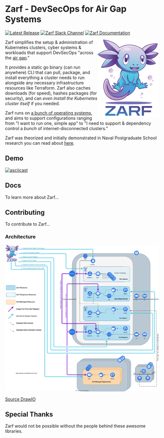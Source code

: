 # Zarf - DevSecOps for Air Gap Systems

[![Latest Release](https://img.shields.io/github/v/release/defenseunicorns/zarf)](https://github.com/defenseunicorns/zarf/releases)
[![Zarf Slack Channel](https://img.shields.io/badge/k8s%20slack-zarf-6d87c3)](https://kubernetes.slack.com/archives/C03B6BJAUJ3)
[![Zarf Documentation](https://img.shields.io/badge/web-zarf.dev-b99cca)](https://zarf.dev/)

<img align="right" alt="zarf logo" src=".images/zarf-logo.png"  height="256" />

Zarf simplifies the setup & administration of Kubernetes clusters, cyber systems & workloads that support DevSecOps "across the [air gap](https://en.wikipedia.org/wiki/Air_gap_(networking))."

It provides a static go binary (can run anywhere) CLI that can pull, package, and install everything a cluster needs to run alongside any necessary infrastructure resources like Terraform. Zarf also caches downloads (for speed), hashes packages (for security), and can _even install the Kubernetes cluster itself_ if you needed.

Zarf runs on [a bunch of operating systems](./docs/supported-oses.md), and aims to support configurations ranging from "I want to run one, simple app" to "I need to support & dependency control a _bunch_ of internet-disconnected clusters."

Zarf was theorized and initially demonstrated in Naval Postgraduate School research you can read about [here](https://calhoun.nps.edu/handle/10945/68688).

## Demo

[![asciicast](https://asciinema.org/a/475530.svg)](https://asciinema.org/a/475530)

## Docs

To learn more about Zarf... <!-- TODO -->

## Contributing

To contribute to Zarf... <!-- TODO -->

### Architecture
![Architecture Diagram](./docs/architecture.drawio.svg)

[Source DrawIO](docs/architecture.drawio.svg)

## Special Thanks

Zarf would not be possible without the people behind these awesome libraries.

<!-- TODO -->
